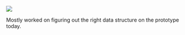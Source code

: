 ![](https://db-feed.s3.amazonaws.com/legacy/Screen_Shot_2018_09_12_at_5_50_11_PM-1536789210742.png)

Mostly worked on figuring out the right data structure on the prototype today.
